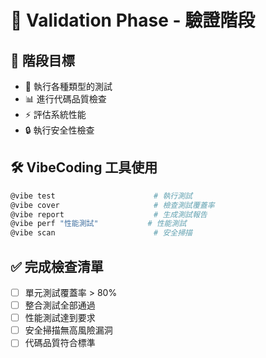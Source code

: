 # 🧪 Validation Phase - 驗證階段

## 🎯 階段目標
- 🧪 執行各種類型的測試
- 📊 進行代碼品質檢查
- ⚡ 評估系統性能
- 🔒 執行安全性檢查

## 🛠️ VibeCoding 工具使用
```bash
@vibe test                      # 執行測試
@vibe cover                     # 檢查測試覆蓋率
@vibe report                    # 生成測試報告
@vibe perf "性能測試"           # 性能測試
@vibe scan                      # 安全掃描
```

## ✅ 完成檢查清單
- [ ] 單元測試覆蓋率 > 80%
- [ ] 整合測試全部通過
- [ ] 性能測試達到要求
- [ ] 安全掃描無高風險漏洞
- [ ] 代碼品質符合標準